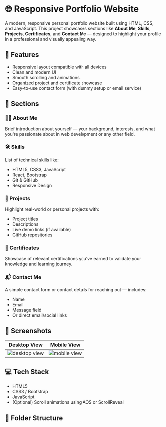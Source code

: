 # 🌐 Responsive Portfolio Website

A modern, responsive personal portfolio website built using HTML, CSS, and JavaScript. This project showcases sections like **About Me**, **Skills**, **Projects**, **Certificates**, and **Contact Me** — designed to highlight your profile in a professional and visually appealing way.

## 🚀 Features

- Responsive layout compatible with all devices
- Clean and modern UI
- Smooth scrolling and animations
- Organized project and certificate showcase
- Easy-to-use contact form (with dummy setup or email service)

## 🧩 Sections

### 🧑‍💻 About Me
Brief introduction about yourself — your background, interests, and what you're passionate about in web development or any other field.

### 🛠️ Skills
List of technical skills like:
- HTML5, CSS3, JavaScript
- React, Bootstrap
- Git & GitHub
- Responsive Design

### 📂 Projects
Highlight real-world or personal projects with:
- Project titles
- Descriptions
- Live demo links (if available)
- GitHub repositories

### 🏅 Certificates
Showcase of relevant certifications you’ve earned to validate your knowledge and learning journey.

### 📬 Contact Me
A simple contact form or contact details for reaching out — includes:
- Name
- Email
- Message field
- Or direct email/social links

## 📸 Screenshots

| Desktop View | Mobile View |
|--------------|-------------|
| ![desktop view](./screenshots/desktop.png) | ![mobile view](./screenshots/mobile.png) |

## 💻 Tech Stack

- HTML5
- CSS3 / Bootstrap
- JavaScript
- (Optional) Scroll animations using AOS or ScrollReveal

## 📁 Folder Structure

